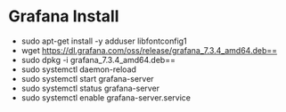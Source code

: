# Grafana Install

- sudo apt-get install -y adduser libfontconfig1
- wget https://dl.grafana.com/oss/release/grafana_7.3.4_amd64.deb==
- sudo dpkg -i grafana_7.3.4_amd64.deb==
- sudo systemctl daemon-reload
- sudo systemctl start grafana-server
- sudo systemctl status grafana-server
- sudo systemctl enable grafana-server.service